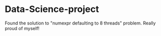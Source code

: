 # Data-Science-project
Found the solution to "numexpr defaulting to 8 threads" problem. Really proud of myself!
